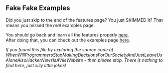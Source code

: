 ## Fake Fake Examples

Did you just skip to the end of the features page? You just SKIMMED it? That means you missed the _real_ examples page.

You should go back and learn all the features properly [here](https://github.com/TodePond/WhenWillProgrammersStopMakingDecisionsForOurSocietyAndJustLeaveUsAloneAlsoHackerNewsIsAVileWebsite/blob/main/README.md).<br>
After doing that, you can check out the examples page [here](https://github.com/TodePond/WhenWillProgrammersStopMakingDecisionsForOurSocietyAndJustLeaveUsAloneAlsoHackerNewsIsAVileWebsite/blob/main/res/Examples.md).

_If you found this file by exploring the source code of WhenWillProgrammersStopMakingDecisionsForOurSocietyAndJustLeaveUsAloneAlsoHackerNewsIsAVileWebsite - then please stop. There is nothing to find here, just silly little jokes!_
